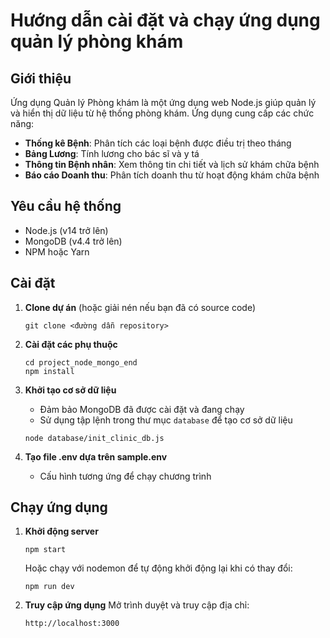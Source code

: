 # Hướng dẫn cài đặt và chạy ứng dụng quản lý phòng khám

## Giới thiệu

Ứng dụng Quản lý Phòng khám là một ứng dụng web Node.js giúp quản lý và hiển thị dữ liệu từ hệ thống phòng khám. Ứng dụng cung cấp các chức năng:

- **Thống kê Bệnh**: Phân tích các loại bệnh được điều trị theo tháng
- **Bảng Lương**: Tính lương cho bác sĩ và y tá
- **Thông tin Bệnh nhân**: Xem thông tin chi tiết và lịch sử khám chữa bệnh
- **Báo cáo Doanh thu**: Phân tích doanh thu từ hoạt động khám chữa bệnh

## Yêu cầu hệ thống

- Node.js (v14 trở lên)
- MongoDB (v4.4 trở lên)
- NPM hoặc Yarn

## Cài đặt

1. **Clone dự án** (hoặc giải nén nếu bạn đã có source code)
   ```
   git clone <đường dẫn repository>
   ```

2. **Cài đặt các phụ thuộc**
   ```
   cd project_node_mongo_end
   npm install
   ```

3. **Khởi tạo cơ sở dữ liệu**
   - Đảm bảo MongoDB đã được cài đặt và đang chạy
   - Sử dụng tập lệnh trong thư mục `database` để tạo cơ sở dữ liệu
   ```
   node database/init_clinic_db.js
   ```

4. **Tạo file .env dựa trên sample.env**
   - Cấu hình tương ứng để chạy chương trình

## Chạy ứng dụng

1. **Khởi động server**
   ```
   npm start
   ```
   Hoặc chạy với nodemon để tự động khởi động lại khi có thay đổi:
   ```
   npm run dev
   ```

2. **Truy cập ứng dụng**
   Mở trình duyệt và truy cập địa chỉ:
   ```
   http://localhost:3000
   ```
